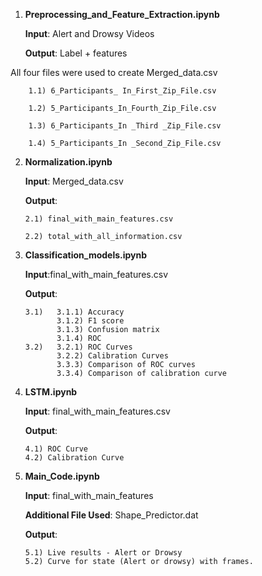 1.  **Preprocessing_and_Feature_Extraction.ipynb** 

    **Input**: Alert and Drowsy Videos 
    
    **Output**: Label + features
    
   All four files were used to create Merged_data.csv
    
        1.1) 6_Participants_ In_First_Zip_File.csv 
        
        1.2) 5_Participants_In_Fourth_Zip_File.csv
        
        1.3) 6_Participants_In _Third _Zip_File.csv
        
        1.4) 5_Participants_In _Second_Zip_File.csv 

2.  **Normalization.ipynb** 

    **Input**: Merged_data.csv 
    
    **Output**: 
    
        2.1) final_with_main_features.csv
        
        2.2) total_with_all_information.csv

3.  **Classification_models.ipynb** 

    **Input**:final_with_main_features.csv
    
    **Output**:
    
        3.1)   3.1.1) Accuracy
               3.1.2) F1 score
               3.1.3) Confusion matrix 
               3.1.4) ROC
        3.2)   3.2.1) ROC Curves
               3.2.2) Calibration Curves
               3.3.3) Comparison of ROC curves
               3.3.4) Comparison of calibration curve
               
4.  **LSTM.ipynb**

    **Input**: final_with_main_features.csv
    
    **Output**: 
    
        4.1) ROC Curve
        4.2) Calibration Curve

5.  **Main_Code.ipynb**

    **Input**: final_with_main_features
    
    **Additional File Used**: Shape_Predictor.dat
    
    **Output**: 
    
        5.1) Live results - Alert or Drowsy
        5.2) Curve for state (Alert or drowsy) with frames.


